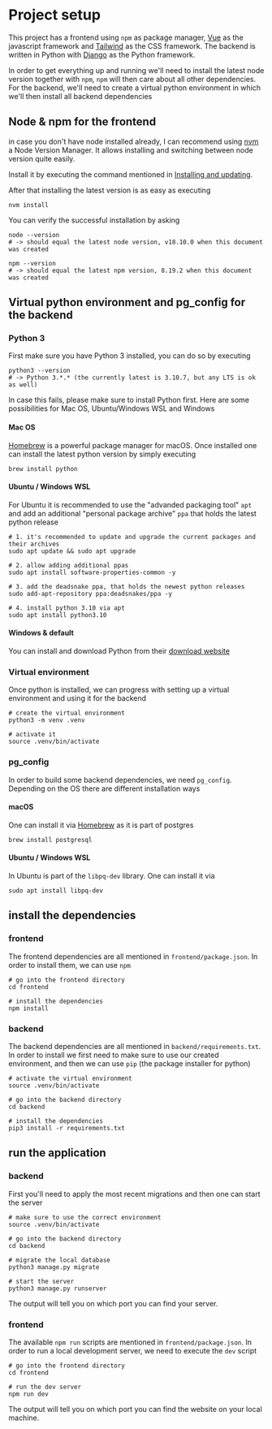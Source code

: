 # Project setup
This project has a frontend using `npm` as package manager, [Vue](https://vuejs.org/) as the javascript framework and [Tailwind](https://tailwindcss.com/) as the CSS framework. The backend is written in Python with [Django](https://www.djangoproject.com/) as the Python framework. 

In order to get everything up and running we'll need to install the latest node version together with `npm`, `npm` will then care about all other dependencies. 
For the backend, we'll need to create a virtual python environment in which we'll then install all backend dependencies

## Node & npm for the frontend
in case you don't have node installed already, I can recommend using [nvm](https://github.com/nvm-sh/nvm) a Node Version Manager. It allows installing and switching between node version quite easily. 

Install it by executing the command mentioned in [Installing and updating](https://github.com/nvm-sh/nvm#installing-and-updating).

After that installing the latest version is as easy as executing
```shell
nvm install
```

You can verify the successful installation by asking 
```shell
node --version
# -> should equal the latest node version, v18.10.0 when this document was created

npm --version
# -> should equal the latest npm version, 8.19.2 when this document was created
```

## Virtual python environment and pg_config for the backend
### Python 3
First make sure you have Python 3 installed, you can do so by executing
```shell
python3 --version
# -> Python 3.*.* (the currently latest is 3.10.7, but any LTS is ok as well)
```

In case this fails, please make sure to install Python first. Here are some possibilities for Mac OS, Ubuntu/Windows WSL and Windows

#### Mac OS
[Homebrew](https://brew.sh/index_de) is a powerful package manager for macOS. Once installed one can install the latest python version by simply executing

```shell
brew install python
```

#### Ubuntu / Windows WSL
For Ubuntu it is recommended to use the "advanded packaging tool" `apt` and add an additional "personal package archive" `ppa` that holds the latest python release

```shell
# 1. it's recommended to update and upgrade the current packages and their archives
sudo apt update && sudo apt upgrade

# 2. allow adding additional ppas
sudo apt install software-properties-common -y

# 3. add the deadsnake ppa, that holds the newest python releases
sudo add-apt-repository ppa:deadsnakes/ppa -y

# 4. install python 3.10 via apt
sudo apt install python3.10
```

#### Windows & default
You can install and download Python from their [download website](https://www.python.org/downloads/)

### Virtual environment
Once python is installed, we can progress with setting up a virtual environment and using it for the backend

```shell
# create the virtual environment
python3 -m venv .venv

# activate it
source .venv/bin/activate
```

### pg_config
In order to build some backend dependencies, we need `pg_config`. Depending on the OS there are different installation ways

#### macOS
One can install it via [Homebrew](https://brew.sh/index_de) as it is part of postgres

```shell
brew install postgresql
```

#### Ubuntu / Windows WSL
In Ubuntu is part of the `libpq-dev` library. One can install it via 

```shell
sudo apt install libpq-dev
```

## install the dependencies
### frontend
The frontend dependencies are all mentioned in `frontend/package.json`. In order to install them, we can use `npm`

```shell
# go into the frontend directory
cd frontend

# install the dependencies
npm install
```

### backend
The backend dependencies are all mentioned in `backend/requirements.txt`. In order to install we first need to make sure to use our created environment, and then we can use `pip` (the package installer for python)

```shell
# activate the virtual environment
source .venv/bin/activate

# go into the backend directory
cd backend

# install the dependencies
pip3 install -r requirements.txt
```

## run the application
### backend
First you'll need to apply the most recent migrations and then one can start the server

```shell
# make sure to use the correct environment
source .venv/bin/activate

# go into the backend directory
cd backend

# migrate the local database
python3 manage.py migrate

# start the server
python3 manage.py runserver
```

The output will tell you on which port you can find your server.

### frontend
The available `npm run` scripts are mentioned in `frontend/package.json`. In order to run a local development server, we need to execute the `dev` script

```shell
# go into the frontend directory
cd frontend

# run the dev server
npm run dev
```

The output will tell you on which port you can find the website on your local machine.

